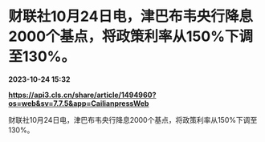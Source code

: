 # 财联社10月24日电，津巴布韦央行降息2000个基点，将政策利率从150%下调至130%。

**2023-10-24 15:32**

**https://api3.cls.cn/share/article/1494960?os=web&sv=7.7.5&app=CailianpressWeb**

财联社10月24日电，津巴布韦央行降息2000个基点，将政策利率从150%下调至130%。